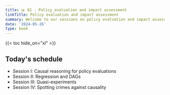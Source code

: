 ```yaml
---
title: 📊 02 - Policy evaluation and impact assessment
linkTitle: Policy evaluation and impact assessment
summary: Welcome to our sessions on policy evaluation and impact assessment
date: '2024-05-26'
type: book
---
```



{{< toc hide_on="xl" >}}

## Today's schedule

- Session I: Causal reasoning for policy evaluations
- Session II: Regression and DAGs
- Session III: Quasi-experiments
- Session IV: Spotting crimes against causality

<!--
<a class="btn btn-success" href="w1-intro.pdf" role="button" target="_blank">Download slides - PDF</a>

---

## Program overview

Welcome to our introductory week. During this session we will go over the basic set-up for this semester.

---

## Further references

**For R and RMarkdown** <br>
&nbsp;&nbsp;&nbsp;&nbsp;&nbsp;&nbsp;Reminder of the basics: https://tinyurl.com/vkebh2f <br>
&nbsp;&nbsp;&nbsp;&nbsp;&nbsp;&nbsp;`RMarkdown`: The definitive guide https://tinyurl.com/y4tyfqmg <br>
&nbsp;&nbsp;&nbsp;&nbsp;&nbsp;&nbsp;`RMarkdown` cheatsheet: https://tinyurl.com/uqoelrx <br>


## Courses in this program

{{< list_children >}}

{{< figure src="featured.jpg" >}}

{{< callout note >}}
The parameter $\mu$ is the mean or expectation of the distribution.
$\sigma$ is its standard deviation.
The variance of the distribution is $\sigma^{2}$.
{{< /callout >}}
-->

